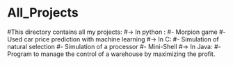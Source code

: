 # All_Projects
#This directory contains all my projects:
#-> In python :
     #- Morpion game
     #- Used car price prediction with machine learning
#-> In C:
    #- Simulation of natural selection
    #- Simulation of a processor
    #- Mini-Shell
#-> In Java:
  #- Program to manage the control of a warehouse by maximizing the profit.
